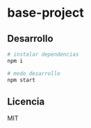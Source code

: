 # base-project

## Desarrollo

```bash
# instalar dependencias
npm i

# modo desarrollo
npm start
```

## Licencia

MIT
